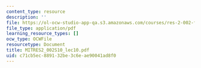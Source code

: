 ```yaml
---
content_type: resource
description: ''
file: https://ol-ocw-studio-app-qa.s3.amazonaws.com/courses/res-2-002-finite-element-procedures-for-solids-and-structures-spring-2010/c71cb5ec889132be3c6eae90041ad8f0_MITRES2_002S10_lec10.pdf
file_type: application/pdf
learning_resource_types: []
ocw_type: OCWFile
resourcetype: Document
title: MITRES2_002S10_lec10.pdf
uid: c71cb5ec-8891-32be-3c6e-ae90041ad8f0
---
```

